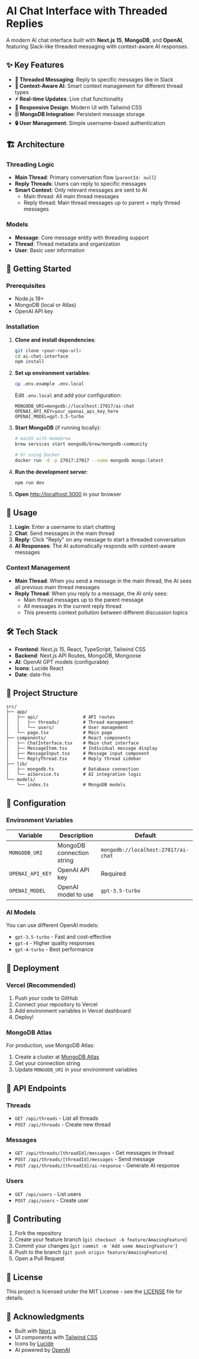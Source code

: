 # AI Chat Interface with Threaded Replies

A modern AI chat interface built with **Next.js 15**, **MongoDB**, and **OpenAI**, featuring Slack-like threaded messaging with context-aware AI responses.

## ✨ Key Features

- **🧵 Threaded Messaging**: Reply to specific messages like in Slack
- **🧠 Context-Aware AI**: Smart context management for different thread types
- **⚡ Real-time Updates**: Live chat functionality
- **📱 Responsive Design**: Modern UI with Tailwind CSS
- **🗄️ MongoDB Integration**: Persistent message storage
- **🔒 User Management**: Simple username-based authentication

## 🏗️ Architecture

### Threading Logic

- **Main Thread**: Primary conversation flow (`parentId: null`)
- **Reply Threads**: Users can reply to specific messages
- **Smart Context**: Only relevant messages are sent to AI
  - Main thread: All main thread messages
  - Reply thread: Main thread messages up to parent + reply thread messages

### Models

- **Message**: Core message entity with threading support
- **Thread**: Thread metadata and organization
- **User**: Basic user information

## 🚀 Getting Started

### Prerequisites

- Node.js 18+
- MongoDB (local or Atlas)
- OpenAI API key

### Installation

1. **Clone and install dependencies**:

   ```bash
   git clone <your-repo-url>
   cd ai-chat-interface
   npm install
   ```

2. **Set up environment variables**:

   ```bash
   cp .env.example .env.local
   ```

   Edit `.env.local` and add your configuration:

   ```env
   MONGODB_URI=mongodb://localhost:27017/ai-chat
   OPENAI_API_KEY=your_openai_api_key_here
   OPENAI_MODEL=gpt-3.5-turbo
   ```

3. **Start MongoDB** (if running locally):

   ```bash
   # macOS with Homebrew
   brew services start mongodb/brew/mongodb-community

   # Or using Docker
   docker run -d -p 27017:27017 --name mongodb mongo:latest
   ```

4. **Run the development server**:

   ```bash
   npm run dev
   ```

5. **Open** [http://localhost:3000](http://localhost:3000) in your browser

## 🎯 Usage

1. **Login**: Enter a username to start chatting
2. **Chat**: Send messages in the main thread
3. **Reply**: Click "Reply" on any message to start a threaded conversation
4. **AI Responses**: The AI automatically responds with context-aware messages

### Context Management

- **Main Thread**: When you send a message in the main thread, the AI sees all previous main thread messages
- **Reply Thread**: When you reply to a message, the AI only sees:
  - Main thread messages up to the parent message
  - All messages in the current reply thread
  - This prevents context pollution between different discussion topics

## 🛠️ Tech Stack

- **Frontend**: Next.js 15, React, TypeScript, Tailwind CSS
- **Backend**: Next.js API Routes, MongoDB, Mongoose
- **AI**: OpenAI GPT models (configurable)
- **Icons**: Lucide React
- **Date**: date-fns

## 📁 Project Structure

```
src/
├── app/
│   ├── api/                 # API routes
│   │   ├── threads/         # Thread management
│   │   └── users/           # User management
│   └── page.tsx             # Main page
├── components/              # React components
│   ├── ChatInterface.tsx    # Main chat interface
│   ├── MessageItem.tsx      # Individual message display
│   ├── MessageInput.tsx     # Message input component
│   └── ReplyThread.tsx      # Reply thread sidebar
├── lib/
│   ├── mongodb.ts           # Database connection
│   └── aiService.ts         # AI integration logic
└── models/
    └── index.ts             # MongoDB models
```

## 🔧 Configuration

### Environment Variables

| Variable         | Description               | Default                             |
| ---------------- | ------------------------- | ----------------------------------- |
| `MONGODB_URI`    | MongoDB connection string | `mongodb://localhost:27017/ai-chat` |
| `OPENAI_API_KEY` | OpenAI API key            | Required                            |
| `OPENAI_MODEL`   | OpenAI model to use       | `gpt-3.5-turbo`                     |

### AI Models

You can use different OpenAI models:

- `gpt-3.5-turbo` - Fast and cost-effective
- `gpt-4` - Higher quality responses
- `gpt-4-turbo` - Best performance

## 🚀 Deployment

### Vercel (Recommended)

1. Push your code to GitHub
2. Connect your repository to Vercel
3. Add environment variables in Vercel dashboard
4. Deploy!

### MongoDB Atlas

For production, use MongoDB Atlas:

1. Create a cluster at [MongoDB Atlas](https://www.mongodb.com/atlas)
2. Get your connection string
3. Update `MONGODB_URI` in your environment variables

## 🔄 API Endpoints

### Threads

- `GET /api/threads` - List all threads
- `POST /api/threads` - Create new thread

### Messages

- `GET /api/threads/[threadId]/messages` - Get messages in thread
- `POST /api/threads/[threadId]/messages` - Send message
- `POST /api/threads/[threadId]/ai-response` - Generate AI response

### Users

- `GET /api/users` - List users
- `POST /api/users` - Create user

## 🤝 Contributing

1. Fork the repository
2. Create your feature branch (`git checkout -b feature/AmazingFeature`)
3. Commit your changes (`git commit -m 'Add some AmazingFeature'`)
4. Push to the branch (`git push origin feature/AmazingFeature`)
5. Open a Pull Request

## 📄 License

This project is licensed under the MIT License - see the [LICENSE](LICENSE) file for details.

## 🙏 Acknowledgments

- Built with [Next.js](https://nextjs.org/)
- UI components with [Tailwind CSS](https://tailwindcss.com/)
- Icons by [Lucide](https://lucide.dev/)
- AI powered by [OpenAI](https://openai.com/)
